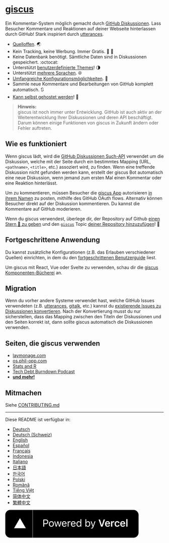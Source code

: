 # [giscus][giscus]

Ein Kommentar-System möglich gemacht durch [GitHub Diskussionen][discussions]. Lass Besucher Kommentare und Reaktionen auf deiner Webseite hinterlassen durch GitHub! Stark inspiriert durch [utterances][utterances].

- [Quelloffen][repo]. 🌏
- Kein Tracking, keine Werbung. Immer Gratis. 📡 🚫
- Keine Datenbank benötigt. Sämtliche Daten sind in Diskussionen gespeichert. :octocat:
- Unterstützt [benutzerdefinierte Themes][creating-custom-themes]! 🌗
- Unterstützt [mehrere Sprachen][multiple-languages]. 🌐
- [Umfangreiche Konfigurationsmöglichkeiten][advanced-usage]. 🔧
- Sammle neue Kommentare und Bearbeitungen von GitHub komplett automatisch. 🔃
- [Kann selbst gehostet werden][self-hosting]! 🤳

> **Hinweis:**\
> giscus ist noch immer unter Entwicklung. GitHub ist auch aktiv an der Weiterentwicklung Ihrer Diskussionen und deren API beschäftigt. Darum können einige Funktionen von giscus in Zukunft ändern oder Fehler auftreten.

## Wie es funktioniert

Wenn giscus lädt, wird die [GitHub Diskussionen Such-API][search-api] verwendet um die Diskussion, welche mit der Seite durch ein bestimmtes Mapping (URL, `<pathname>`, `<title>`, etc.) assoziert wird, zu finden. Wenn eine treffende Diskussion nicht gefunden werden kann, erstellt der giscus Bot automatisch eine neue Diskussion, wenn jemand zum ersten Mal einen Kommentar oder eine Reaktion hinterlässt.

Um zu kommentieren, müssen Besucher die [giscus App][giscus-app] autorisieren [in ihrem Namen][authorization] zu posten, mithilfe des GitHub OAuth flows. Alternativ können Besucher direkt auf der Diskussion kommentieren. Du kannst die Kommentare auf GitHub moderieren.

[giscus]: https://giscus.app/de
[discussions]: https://docs.github.com/en/discussions
[utterances]: https://github.com/utterance/utterances
[repo]: https://github.com/giscus/giscus
[advanced-usage]: https://github.com/giscus/giscus/blob/main/ADVANCED-USAGE.md
[creating-custom-themes]: https://github.com/giscus/giscus/blob/main/ADVANCED-USAGE.md#data-theme
[multiple-languages]: https://github.com/giscus/giscus/blob/main/CONTRIBUTING.md#adding-localizations
[self-hosting]: https://github.com/giscus/giscus/blob/main/SELF-HOSTING.md
[search-api]: https://docs.github.com/en/graphql/guides/using-the-graphql-api-for-discussions#search
[giscus-app]: https://github.com/apps/giscus
[authorization]: https://docs.github.com/en/developers/apps/identifying-and-authorizing-users-for-github-apps

<!-- configuration -->

Wenn du giscus verwendest, überlege dir, der Repository auf Github [einen Stern 🌟 zu geben][repo] und den [`giscus`][giscus-topic] Topic [deiner Repository hinzuzufügen][topic-howto]! 🎉

## Fortgeschrittene Anwendung

Du kannst zusätzliche Konfigurationen (z.B. das Erlauben verschiedener Quellen) einrichten, in dem du den [fortgeschrittenen Benutzerguide][advanced-usage] liest.

Um giscus mit React, Vue oder Svelte zu verwenden, schau dir die [giscus Komponenten-Bücherei][giscus-component] an.

## Migration

Wenn du vorher andere Systeme verwendet hast, welche GitHub Issues verwendeten (z.B. [utterances][utterances], [gitalk][gitalk], etc.) kannst du [existierende Issues zu Diskussionen konvertieren][convert]. Nach der Konvertierung musst du nur sicherstellen, dass das Mapping zwischen den Titeln der Diskussionen und den Seiten korrekt ist, dann sollte giscus automatisch die Diskussionen verwenden.

## Seiten, die giscus verwenden

- [laymonage.com][laymonage-website]
- [os.phil-opp.com][os-phil-opp]
- [Stats and R][statsandr]
- [Tech Debt Burndown Podcast][techdebtburndown]
- [**und mehr!**][giscus-topic]

## Mitmachen

Siehe [CONTRIBUTING.md][contributing]

[giscus-component]: https://github.com/giscus/giscus-component
[repo]: https://github.com/giscus/giscus
[giscus-topic]: https://github.com/topics/giscus
[topic-howto]: https://docs.github.com/en/github/administering-a-repository/classifying-your-repository-with-topics
[advanced-usage]: https://github.com/giscus/giscus/blob/main/ADVANCED-USAGE.md
[utterances]: https://github.com/utterance/utterances
[gitalk]: https://github.com/gitalk/gitalk
[convert]: https://docs.github.com/en/discussions/managing-discussions-for-your-community/moderating-discussions#converting-an-issue-to-a-discussion
[laymonage-website]: https://laymonage.com/posts/giscus
[os-phil-opp]: https://os.phil-opp.com
[statsandr]: https://statsandr.com
[techdebtburndown]: https://techdebtburndown.com
[contributing]: https://github.com/giscus/giscus/blob/main/CONTRIBUTING.md

<!-- end -->

---

Diese README ist verfügbar in:

- [Deutsch](README.de.md)
- [Deutsch (Schweiz)](README.gsw.md)
- [English](README.md)
- [Español](README.es.md)
- [Français](README.fr.md)
- [Indonesia](README.id.md)
- [Italiano](README.it.md)
- [日本語](README.ja.md)
- [한국어](README.ko.md)
- [Polski](README.pl.md)
- [Română](README.ro.md)
- [Tiếng Việt](README.vi.md)
- [简体中文](README.zh-CN.md)
- [繁體中文](README.zh-TW.md)

[![Powered by Vercel](public/powered-by-vercel.svg)][vercel]

[vercel]: https://vercel.com/?utm_source=giscus&utm_campaign=oss
